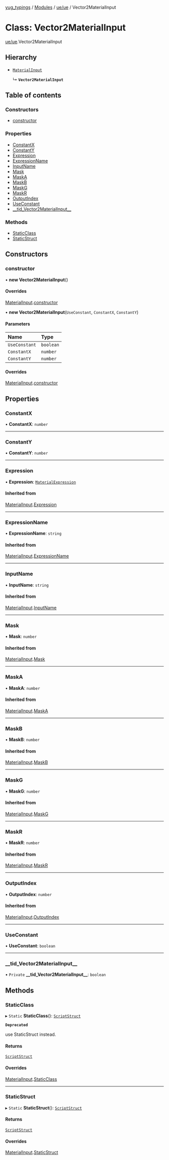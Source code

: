 [yug_typings](../README.md) / [Modules](../modules.md) / [ue/ue](../modules/ue_ue.md) / Vector2MaterialInput

# Class: Vector2MaterialInput

[ue/ue](../modules/ue_ue.md).Vector2MaterialInput

## Hierarchy

- [`MaterialInput`](ue_ue.MaterialInput.md)

  ↳ **`Vector2MaterialInput`**

## Table of contents

### Constructors

- [constructor](ue_ue.Vector2MaterialInput.md#constructor)

### Properties

- [ConstantX](ue_ue.Vector2MaterialInput.md#constantx)
- [ConstantY](ue_ue.Vector2MaterialInput.md#constanty)
- [Expression](ue_ue.Vector2MaterialInput.md#expression)
- [ExpressionName](ue_ue.Vector2MaterialInput.md#expressionname)
- [InputName](ue_ue.Vector2MaterialInput.md#inputname)
- [Mask](ue_ue.Vector2MaterialInput.md#mask)
- [MaskA](ue_ue.Vector2MaterialInput.md#maska)
- [MaskB](ue_ue.Vector2MaterialInput.md#maskb)
- [MaskG](ue_ue.Vector2MaterialInput.md#maskg)
- [MaskR](ue_ue.Vector2MaterialInput.md#maskr)
- [OutputIndex](ue_ue.Vector2MaterialInput.md#outputindex)
- [UseConstant](ue_ue.Vector2MaterialInput.md#useconstant)
- [\_\_tid\_Vector2MaterialInput\_\_](ue_ue.Vector2MaterialInput.md#__tid_vector2materialinput__)

### Methods

- [StaticClass](ue_ue.Vector2MaterialInput.md#staticclass)
- [StaticStruct](ue_ue.Vector2MaterialInput.md#staticstruct)

## Constructors

### constructor

• **new Vector2MaterialInput**()

#### Overrides

[MaterialInput](ue_ue.MaterialInput.md).[constructor](ue_ue.MaterialInput.md#constructor)

• **new Vector2MaterialInput**(`UseConstant`, `ConstantX`, `ConstantY`)

#### Parameters

| Name | Type |
| :------ | :------ |
| `UseConstant` | `boolean` |
| `ConstantX` | `number` |
| `ConstantY` | `number` |

#### Overrides

[MaterialInput](ue_ue.MaterialInput.md).[constructor](ue_ue.MaterialInput.md#constructor)

## Properties

### ConstantX

• **ConstantX**: `number`

___

### ConstantY

• **ConstantY**: `number`

___

### Expression

• **Expression**: [`MaterialExpression`](ue_ue.MaterialExpression.md)

#### Inherited from

[MaterialInput](ue_ue.MaterialInput.md).[Expression](ue_ue.MaterialInput.md#expression)

___

### ExpressionName

• **ExpressionName**: `string`

#### Inherited from

[MaterialInput](ue_ue.MaterialInput.md).[ExpressionName](ue_ue.MaterialInput.md#expressionname)

___

### InputName

• **InputName**: `string`

#### Inherited from

[MaterialInput](ue_ue.MaterialInput.md).[InputName](ue_ue.MaterialInput.md#inputname)

___

### Mask

• **Mask**: `number`

#### Inherited from

[MaterialInput](ue_ue.MaterialInput.md).[Mask](ue_ue.MaterialInput.md#mask)

___

### MaskA

• **MaskA**: `number`

#### Inherited from

[MaterialInput](ue_ue.MaterialInput.md).[MaskA](ue_ue.MaterialInput.md#maska)

___

### MaskB

• **MaskB**: `number`

#### Inherited from

[MaterialInput](ue_ue.MaterialInput.md).[MaskB](ue_ue.MaterialInput.md#maskb)

___

### MaskG

• **MaskG**: `number`

#### Inherited from

[MaterialInput](ue_ue.MaterialInput.md).[MaskG](ue_ue.MaterialInput.md#maskg)

___

### MaskR

• **MaskR**: `number`

#### Inherited from

[MaterialInput](ue_ue.MaterialInput.md).[MaskR](ue_ue.MaterialInput.md#maskr)

___

### OutputIndex

• **OutputIndex**: `number`

#### Inherited from

[MaterialInput](ue_ue.MaterialInput.md).[OutputIndex](ue_ue.MaterialInput.md#outputindex)

___

### UseConstant

• **UseConstant**: `boolean`

___

### \_\_tid\_Vector2MaterialInput\_\_

• `Private` **\_\_tid\_Vector2MaterialInput\_\_**: `boolean`

## Methods

### StaticClass

▸ `Static` **StaticClass**(): [`ScriptStruct`](ue_ue.ScriptStruct.md)

**`Deprecated`**

use StaticStruct instead.

#### Returns

[`ScriptStruct`](ue_ue.ScriptStruct.md)

#### Overrides

[MaterialInput](ue_ue.MaterialInput.md).[StaticClass](ue_ue.MaterialInput.md#staticclass)

___

### StaticStruct

▸ `Static` **StaticStruct**(): [`ScriptStruct`](ue_ue.ScriptStruct.md)

#### Returns

[`ScriptStruct`](ue_ue.ScriptStruct.md)

#### Overrides

[MaterialInput](ue_ue.MaterialInput.md).[StaticStruct](ue_ue.MaterialInput.md#staticstruct)
